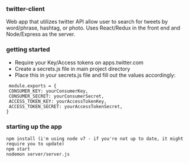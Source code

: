 ### twitter-client

Web app that utilizes twitter API allow user to search for tweets by word/phrase, hashtag, or photo. Uses React/Redux in the front end and Node/Express as the server.

### getting started

* Require your Key/Access tokens on apps.twitter.com
* Create a secrets.js file in main project directory
* Place this in your secrets.js file and fill out the values accordingly: 
```
 module.exports = {
 CONSUMER_KEY: yourConsumerKey,
 CONSUMER_SECRET: yourConsumerSecret,
 ACCESS_TOKEN_KEY: yourAccessTokenKey,
 ACCESS_TOKEN_SECRET: yourAccessTokenSecret,
}
```

### starting up the app

```
npm install (i'm using node v7 - if you're not up to date, it might require you to update)
npm start
nodemon server/server.js

```